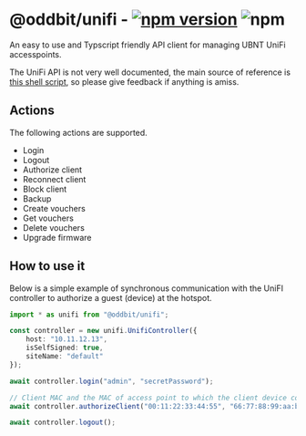 # @oddbit/unifi &dash; [![npm version](https://img.shields.io/npm/v/@oddbit/unifi.svg)](https://www.npmjs.com/package/@oddbit/unifi) ![npm](https://img.shields.io/npm/l/@oddbit/unifi.svg)

An easy to use and Typscript friendly API client for managing UBNT UniFi accesspoints.

The UniFi API is not very well documented, the main source of reference is [this shell script](https://dl.ubnt.com/unifi/5.4.16/unifi_sh_api), so
please give feedback if anything is amiss.

## Actions
The following actions are supported.

- Login 
- Logout
- Authorize client
- Reconnect client
- Block client
- Backup
- Create vouchers
- Get vouchers
- Delete vouchers
- Upgrade firmware

## How to use it

Below is a simple example of synchronous communication with the UniFI controller to authorize a guest (device) at the hotspot.

```typescript
import * as unifi from "@oddbit/unifi";

const controller = new unifi.UnifiController({
    host: "10.11.12.13",
    isSelfSigned: true,
    siteName: "default"
});

await controller.login("admin", "secretPassword");

// Client MAC and the MAC of access point to which the client device connected
await controller.authorizeClient("00:11:22:33:44:55", "66:77:88:99:aa:bb");

await controller.logout();
```

